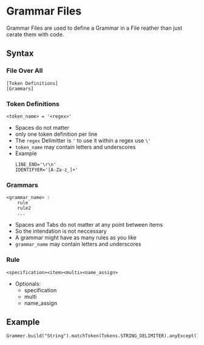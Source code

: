 # Grammar Files
Grammar Files are used to define a Grammar in a File reather than just cerate them with code.

## Syntax
### File Over All
```
[Token Definitions]
[Grammars]
```
### Token Definitions
```
<token_name> = '<regex>'
```

 - Spaces do not matter
 - only one token definition per line
 - The `regex` Delimitter is `'` to use it within a regex use `\'`
 - `token_name` may contain letters and underscores
 - Example
	```
	LINE_END='\r\n'
	IDENTIFYER='[A-Za-z_]+'
	```
### Grammars
```
<grammar_name> :
	rule
	rule2
	...
```
 - Spaces and Tabs do not matter at any point between items
 - So the intendation is not neccessary
 - A grammar might have as many rules as you like
 - `grammar_name` may contain letters and underscores

### Rule
```
<specification><item><multi><name_assign>
```

 - Optionals:
	 - specification
	 - multi
	 - name_assign
 
 

## Example

    Grammer.build("String").matchToken(Tokens.STRING_DELIMITER).anyExcept()

<!--stackedit_data:
eyJoaXN0b3J5IjpbMjUwNzcwNTU1LDczMDkxMjM2OCwtMTI1MD
AzMzA2Ml19
-->